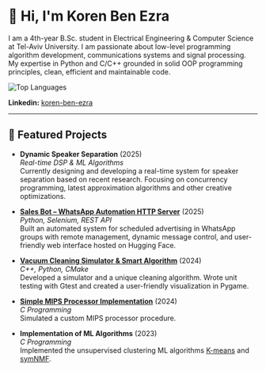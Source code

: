 # 👋 Hi, I'm Koren Ben Ezra

I am a 4th-year B.Sc. student in Electrical Engineering & Computer Science at Tel-Aviv University. I am passionate about low-level programming algorithm development, communications systems and signal processing. My expertise in Python and C/C++ grounded in solid OOP programming principles, clean, efficient and maintainable code.

![Top Languages](https://github-readme-stats.vercel.app/api/top-langs/?username=Koren-Ben-Ezra&layout=compact&theme=tokyonight)  

**Linkedin:** [koren-ben-ezra](https://www.linkedin.com/in/koren-ben-ezra/)  

---

## 🚀 Featured Projects

- **Dynamic Speaker Separation** (2025)  
  *Real-time DSP & ML Algorithms*  
  Currently designing and developing a real-time system for speaker separation based on recent research.
  Focusing on concurrency programming, latest approximation algorithms and other creative optimizations.

- [**Sales Bot – WhatsApp Automation HTTP Server**](https://github.com/Koren-Ben-Ezra/SalesBot-Doc) (2025)  
  *Python, Selenium, REST API*  
  Built an automated system for scheduled advertising in WhatsApp groups with remote management, dynamic message control, and user-friendly web interface hosted on Hugging Face.

- [**Vacuum Cleaning Simulator & Smart Algorithm**](https://github.com/Koren-Ben-Ezra/Smart-Vacuum-Cleaning-Sim) (2024)  
  *C++, Python, CMake*  
  Developed a simulator and a unique cleaning algorithm.  Wrote unit testing with Gtest and created a user-friendly visualization in Pygame.

- [**Simple MIPS Processor Implementation**](https://github.com/Koren-Ben-Ezra/Simple-Processor-Simulator) (2024)  
  *C Programming*  
  Simulated a custom MIPS processor procedure.
  
- **Implementation of ML Algorithms** (2023)  
  *C Programming*  
  Implemented the unsupervised clustering ML algorithms [K-means](https://github.com/Koren-Ben-Ezra/kmeans-algorithm) and [symNMF](https://github.com/Koren-Ben-Ezra/symNMF-algorithm).
